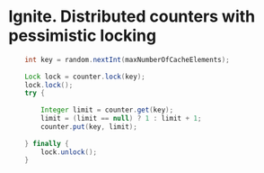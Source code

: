 # Ignite. Distributed counters with pessimistic locking

```java
    int key = random.nextInt(maxNumberOfCacheElements);
    
    Lock lock = counter.lock(key);
    lock.lock();
    try {
    
        Integer limit = counter.get(key);
        limit = (limit == null) ? 1 : limit + 1;
        counter.put(key, limit);
    
    } finally {
        lock.unlock();
    }
```